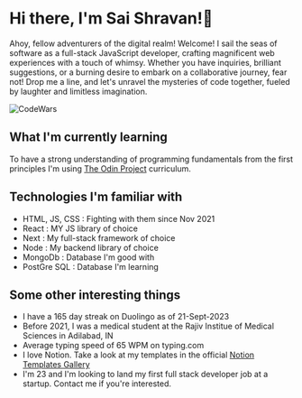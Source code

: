 # Hi there, I'm Sai Shravan!👋

Ahoy, fellow adventurers of the digital realm! Welcome! I sail the seas of software as a full-stack JavaScript developer, crafting magnificent web experiences with a touch of whimsy. Whether you have inquiries, brilliant suggestions, or a burning desire to embark on a collaborative journey, fear not! Drop me a line, and let's unravel the mysteries of code together, fueled by laughter and limitless imagination.

![CodeWars](https://www.codewars.com/users/shravzzv/badges/small)

## What I'm currently learning

To have a strong understanding of programming fundamentals from the first principles I'm using [The Odin Project](https://www.theodinproject.com/dashboard) curriculum.

## Technologies I'm familiar with

- HTML, JS, CSS : Fighting with them since Nov 2021
- React : MY JS library of choice
- Next : My full-stack framework of choice
- Node : My backend library of choice
- MongoDb : Database I'm good with
- PostGre SQL : Database I'm learning

## Some other interesting things

- I have a 165 day streak on Duolingo as of 21-Sept-2023
- Before 2021, I was a medical student at the Rajiv Institue of Medical Sciences in Adilabad, IN
- Average typing speed of 65 WPM on typing.com
- I love Notion. Take a look at my templates in the official [Notion Templates Gallery](https://www.notion.so/@shravzzv)
- I'm 23 and I'm looking to land my first full stack developer job at a startup. Contact me if you're interested.

